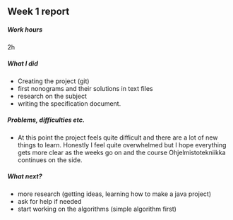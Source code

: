 ## Week 1 report

##### Work hours
2h

##### What I did
- Creating the project (git)
- first nonograms and their solutions in text files
- research on the subject
- writing the specification document.
 
 
##### Problems, difficulties etc.
- At this point the project feels quite difficult and there are a lot of new things to learn.
Honestly I feel quite overwhelmed but I hope everything gets more clear as the weeks go on and the course
 Ohjelmistotekniikka continues on the side.

##### What next?
- more research (getting ideas, learning how to make a java project)
- ask for help if needed
- start working on the algorithms (simple algorithm first)
